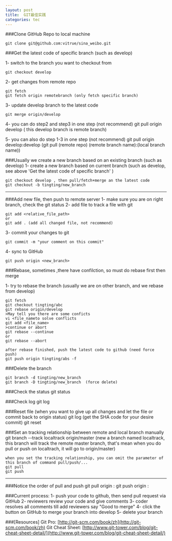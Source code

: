 ```yaml
---
layout: post
title:  GIT最佳实践
categories: tec
---
```


 
###Clone GitHub Repo to local machine

    git clone git@github.com:vitrue/sina_weibo.git

###Get the latest code of specific branch (such as develop)

1- switch to the branch you want to checkout from

    git checkout develop

2- get changes from remote repo

    git fetch
    git fetch origin remotebranch (only fetch specific branch)

3- update develop branch to the latest code

    git merge origin/develop

4- you can do step2 and step3 in one step (not recommend)
    git pull origin develop ( this develop branch is remote branch)

5- you can also do step 1-3 in one step (not recommend)
    git pull origin develop:develop (git pull (remote repo) (remote branch name):(local branch name))

###Usually we create a new branch based on an existing branch (such as develop)
1- create a new branch based on current branch (such as develop, see above 'Get the latest code of specific branch' )

    git checkout develop , then pull/fetch+merge an the latest code
    git checkout -b tingting/new_branch
    

----------
    

###Add new file, then push to remote server
1- make sure you are on right branch, check the git status
2- add file to track a file with git 

    git add <relative_file_path>
    or
    git add . (add all changed file, not recommend)

3- commit your changes to git

    git commit -m "your comment on this commit"

4- sync to GitHub

    git push origin <new_branch>

###Rebase, sometimes ,there have confilction, so must do rebase first then merge

1- try to rebase the branch (usually we are on other branch, and we rebase from develop)

    git fetch
    git checkout tingting/abc
    git rebase origin/develop
    >May tell you there are some conficts
    vi <file_nameto solve conflicts
    git add <file_name>
    >continue or abort
    git rebase --continue
    or
    git rebase --abort
    
    after rebase finished, push the latest code to github (need force push)
    git push origin tingting/abs -f


###Delete the branch

    git branch -d tingting/new_branch
    git branch -D tingting/new_branch  (force delete)

###Check the status
    git status

###Check log
    git log

###Reset file (when you want to give up all changes and let the file or commit back to origin status)
    git log  (get the SHA code for your desire commit)
    git reset <SHA code>



###Set an tracking relationship between remote and local branch manually
    git branch --track localtrack origin/master (new a branch named localtrack, this branch will track the remote master branch, that's mean when you do pull or push on localtrach, it will go to origin/master)

    when you set the tracking relationship, you can omit the parameter of this branch of command pull/push/...
    git pull
    git push

----------


###Notice the order of pull and push
    git pull origin <remote branch>: <local branch>
    git push origin <local branch>: <remote branch>

###Current process:
    1- push your code to github, then send pull request via GitHub
    2- reviewers review your code and give comments
    3- coder resolves all comments till add reviewers say "Good to merge"
    4- click the button on GitHub to merge your branch into develop
    5- delete your branch

###[Resources]
Git Pro: [http://git-scm.com/book/zh](http://git-scm.com/book/zh)
Git Cheat Sheet: [http://www.git-tower.com/blog/git-cheat-sheet-detail/](http://www.git-tower.com/blog/git-cheat-sheet-detail/)
